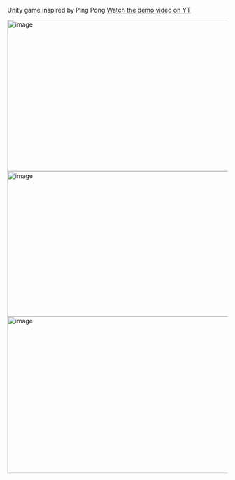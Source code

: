 Unity game inspired by Ping Pong
[Watch the demo video on YT](https://youtu.be/tKPV-m6XGLg)

<img width="581" height="347" alt="image" src="https://github.com/user-attachments/assets/4e97a89c-856b-4183-ab9e-418231c019b7" />
<img width="597" height="332" alt="image" src="https://github.com/user-attachments/assets/6ab18703-d025-4a57-b7a8-2e0d3e14a763" />
<img width="574" height="359" alt="image" src="https://github.com/user-attachments/assets/7fd2a0ae-1c0b-48bb-8a50-a6d747afe3d0" />

